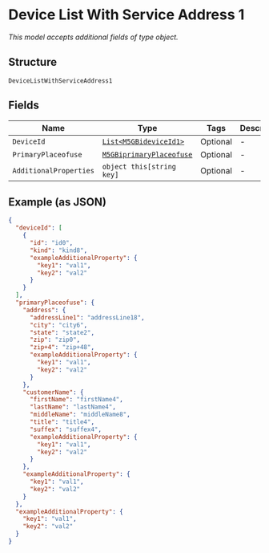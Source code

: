 
# Device List With Service Address 1

*This model accepts additional fields of type object.*

## Structure

`DeviceListWithServiceAddress1`

## Fields

| Name | Type | Tags | Description |
|  --- | --- | --- | --- |
| `DeviceId` | [`List<M5GBideviceId1>`](../../doc/models/m-5g-bidevice-id-1.md) | Optional | - |
| `PrimaryPlaceofuse` | [`M5GBiprimaryPlaceofuse`](../../doc/models/m-5g-biprimary-placeofuse.md) | Optional | - |
| `AdditionalProperties` | `object this[string key]` | Optional | - |

## Example (as JSON)

```json
{
  "deviceId": [
    {
      "id": "id0",
      "kind": "kind8",
      "exampleAdditionalProperty": {
        "key1": "val1",
        "key2": "val2"
      }
    }
  ],
  "primaryPlaceofuse": {
    "address": {
      "addressLine1": "addressLine18",
      "city": "city6",
      "state": "state2",
      "zip": "zip0",
      "zip+4": "zip+48",
      "exampleAdditionalProperty": {
        "key1": "val1",
        "key2": "val2"
      }
    },
    "customerName": {
      "firstName": "firstName4",
      "lastName": "lastName4",
      "middleName": "middleName8",
      "title": "title4",
      "suffex": "suffex4",
      "exampleAdditionalProperty": {
        "key1": "val1",
        "key2": "val2"
      }
    },
    "exampleAdditionalProperty": {
      "key1": "val1",
      "key2": "val2"
    }
  },
  "exampleAdditionalProperty": {
    "key1": "val1",
    "key2": "val2"
  }
}
```


